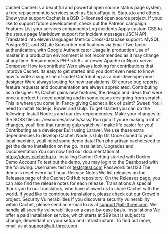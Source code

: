 Cachet Cachet is a beautiful and powerful open source status page system, a free replacement to services such as StatusPage.io, Status.io and others. Show your support Cachet is a BSD-3-licensed open source project. If youd like to support future development, check out the Patreon campaign. Features List your services components Log incidents Apply custom CSS to the status page Markdown support for incident messages JSON API Translated into eleven languages Metrics Cross-database support: MySQL, PostgreSQL and SQLite Subscriber notifications via Email Two factor authentication, with Google Authenticator Usage in production Use of master in a production environment is not recommended as it may change at any time. Requirements PHP 5.5.9+ or newer Apache or Nginx server Composer How to contribute Were always looking for contributions that improve Cachet. Its easy to get started and you dont even need to know how to write a single line of code! Contributing as a non-developer/non-designer Were always looking for new translations. Of course bug reports, feature requests and documentation are always appreciated. Contributing as a designer As Cachet gains new features, the design and ideas that were once a perfect fit need updating and in some cases designing from scratch. This is where you come in! Fancy giving Cachet a lick of paint? Sweet! Youll need to install Node.js, Bower and Gulp. To get started you can do the following: Install Node.js and our dev dependencies. Make your changes to the SCSS files in ./resources/assets/sass/ Run gulp If youre making a lot of changes, youll find that running gulp watch will make life easier for you! Contributing as a developer Built using Laravel. We use these extra dependencies to develop Cachet: Node.js Gulp Git Once cloned to your local machine, youll need some demo data! Run php artisan cachet:seed to get the demo installation on the go. Installation, Upgrades and Documentation You can now find our documentation at https://docs.cachethq.io. Installing Cachet Getting started with Docker Demo Account To test out the demo, you may login to the Dashboard with the following: Username: test or test@test.com Password: test123 The demo is reset every half hour. Release Notes We list releases on the Releases page of the Cachet GitHub repository. On the Releases page, you can also find the release notes for each release. Translations A special thank you to our translators, who have allowed us to share Cachet with the world. If youd like to contribute translations, please check out our CrowdIn project. Security Vulnerabilities If you discover a security vulnerability within Cachet, please send an e-mail to us at support@alt-three.com. We handle all security vulnerabilities on a case-by-case basis. Installations We offer a paid installation service, which starts at $99 but is subject to change, dependant on your setup and infrastructure. To find out more, email us at support@alt-three.com
